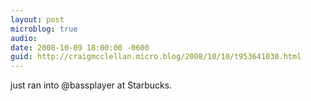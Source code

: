 ```yaml
---
layout: post
microblog: true
audio: 
date: 2008-10-09 18:00:00 -0600
guid: http://craigmcclellan.micro.blog/2008/10/10/t953641030.html
---
```

just ran into @bassplayer at Starbucks.
